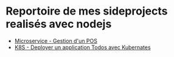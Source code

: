 # Reportoire de mes sideprojects realisés avec nodejs

* <a href="https://github.com/fouzo09/MYPOS-NodejsApi" target="_blank">Microservice - Gestion d'un POS</a>
* <a href="https://github.com/fouzo09/Deploy-Nodejs-Mongo-In-K8S" target="_blank">K8S - Deployer un application Todos avec Kubernates</a>




